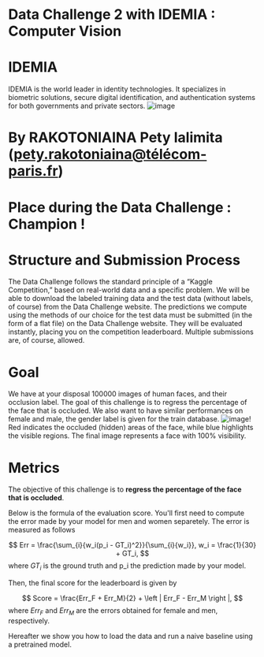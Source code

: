 # Data Challenge 2 with IDEMIA : Computer Vision

# IDEMIA 
IDEMIA is the world leader in identity technologies. It specializes in biometric solutions, secure digital identification, and authentication systems for both governments and private sectors.
![image](https://github.com/user-attachments/assets/30139190-db91-4098-97f9-105a12159ca4)

# By RAKOTONIAINA Pety Ialimita (pety.rakotoniaina@télécom-paris.fr)

# Place during the Data Challenge : Champion ! 

# Structure and Submission Process
The Data Challenge follows the standard principle of a “Kaggle Competition,” based on real-world data and a specific problem. We will be able to download the labeled training data and the test data (without labels, of course) from the Data Challenge website. The predictions we compute using the methods of our choice for the test data must be submitted (in the form of a flat file) on the Data Challenge website. They will be evaluated instantly, placing you on the competition leaderboard. Multiple submissions are, of course, allowed.

# Goal
We have at your disposal 100000 images of human faces, and their occlusion label.
The goal of this challenge is to regress the percentage of the face that is occluded.
We also want to have similar performances on female and male, the gender label is given for the train database.
![image](https://github.com/user-attachments/assets/998844b2-c83d-479a-9834-51ec9970d685)!
Red indicates the occluded (hidden) areas of the face, while blue highlights the visible regions. The final image represents a face with 100% visibility.

# Metrics
The objective of this challenge is to **regress the percentage of the face that is occluded**.

Below is the formula of the evaluation score. You'll first need to compute the error made by your model for men and women separetely. The error is measured as follows

$$
 Err = \frac{\sum_{i}{w_i(p_i - GT_i)^2}}{\sum_{i}{w_i}}, w_i = \frac{1}{30} + GT_i,
$$
where $GT_i$ is the ground truth and p_i the prediction made by your model. 

Then, the final score for the leaderboard is given by

$$
Score = \frac{Err_F + Err_M}{2} + \left | Err_F - Err_M \right |,
$$
where $Err_F$ and $Err_M$ are the errors obtained for female and men, respectively.

Hereafter we show you how to load the data and run a naive baseline using a pretrained model.